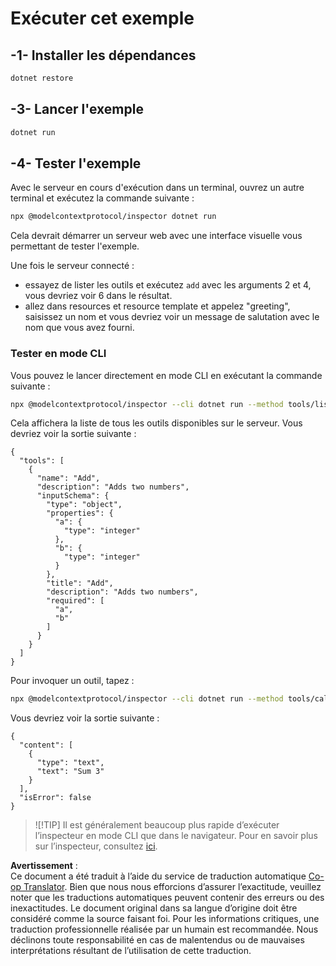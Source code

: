 <!--
CO_OP_TRANSLATOR_METADATA:
{
  "original_hash": "07863f50601f395c3bdfce30f555f11a",
  "translation_date": "2025-07-13T17:46:42+00:00",
  "source_file": "03-GettingStarted/01-first-server/solution/dotnet/README.md",
  "language_code": "fr"
}
-->
# Exécuter cet exemple

## -1- Installer les dépendances

```bash
dotnet restore
```

## -3- Lancer l'exemple

```bash
dotnet run
```

## -4- Tester l'exemple

Avec le serveur en cours d'exécution dans un terminal, ouvrez un autre terminal et exécutez la commande suivante :

```bash
npx @modelcontextprotocol/inspector dotnet run
```

Cela devrait démarrer un serveur web avec une interface visuelle vous permettant de tester l'exemple.

Une fois le serveur connecté :

- essayez de lister les outils et exécutez `add` avec les arguments 2 et 4, vous devriez voir 6 dans le résultat.
- allez dans resources et resource template et appelez "greeting", saisissez un nom et vous devriez voir un message de salutation avec le nom que vous avez fourni.

### Tester en mode CLI

Vous pouvez le lancer directement en mode CLI en exécutant la commande suivante :

```bash
npx @modelcontextprotocol/inspector --cli dotnet run --method tools/list
```

Cela affichera la liste de tous les outils disponibles sur le serveur. Vous devriez voir la sortie suivante :

```text
{
  "tools": [
    {
      "name": "Add",
      "description": "Adds two numbers",
      "inputSchema": {
        "type": "object",
        "properties": {
          "a": {
            "type": "integer"
          },
          "b": {
            "type": "integer"
          }
        },
        "title": "Add",
        "description": "Adds two numbers",
        "required": [
          "a",
          "b"
        ]
      }
    }
  ]
}
```

Pour invoquer un outil, tapez :

```bash
npx @modelcontextprotocol/inspector --cli dotnet run --method tools/call --tool-name Add --tool-arg a=1 --tool-arg b=2
```

Vous devriez voir la sortie suivante :

```text
{
  "content": [
    {
      "type": "text",
      "text": "Sum 3"
    }
  ],
  "isError": false
}
```

> ![!TIP]
> Il est généralement beaucoup plus rapide d’exécuter l’inspecteur en mode CLI que dans le navigateur.
> Pour en savoir plus sur l’inspecteur, consultez [ici](https://github.com/modelcontextprotocol/inspector).

**Avertissement** :  
Ce document a été traduit à l’aide du service de traduction automatique [Co-op Translator](https://github.com/Azure/co-op-translator). Bien que nous nous efforcions d’assurer l’exactitude, veuillez noter que les traductions automatiques peuvent contenir des erreurs ou des inexactitudes. Le document original dans sa langue d’origine doit être considéré comme la source faisant foi. Pour les informations critiques, une traduction professionnelle réalisée par un humain est recommandée. Nous déclinons toute responsabilité en cas de malentendus ou de mauvaises interprétations résultant de l’utilisation de cette traduction.